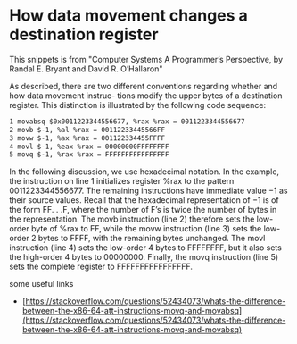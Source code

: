 # How data movement changes a destination register

This snippets is from "Computer Systems A Programmer’s Perspective, by Randal E. Bryant and David R. O’Hallaron"

As described, there are two different conventions regarding whether and how data movement instruc-
tions modify the upper bytes of a destination register. This distinction is illustrated by the following
code sequence:

```txt
1 movabsq $0x0011223344556677, %rax %rax = 0011223344556677
2 movb $-1, %al %rax = 00112233445566FF
3 movw $-1, %ax %rax = 001122334455FFFF
4 movl $-1, %eax %rax = 00000000FFFFFFFF
5 movq $-1, %rax %rax = FFFFFFFFFFFFFFFF
```

In the following discussion, we use hexadecimal notation. In the example, the instruction on line 1
initializes register %rax to the pattern 0011223344556677. The remaining instructions have immediate
value −1 as their source values. Recall that the hexadecimal representation of −1 is of the form FF. . .F,
where the number of F’s is twice the number of bytes in the representation. The movb instruction (line 2)
therefore sets the low-order byte of %rax to FF, while the movw instruction (line 3) sets the low-order
2 bytes to FFFF, with the remaining bytes unchanged. The movl instruction (line 4) sets the low-order
4 bytes to FFFFFFFF, but it also sets the high-order 4 bytes to 00000000. Finally, the movq instruction
(line 5) sets the complete register to FFFFFFFFFFFFFFFF.

some useful links
- [https://stackoverflow.com/questions/52434073/whats-the-difference-between-the-x86-64-att-instructions-movq-and-movabsq](https://stackoverflow.com/questions/52434073/whats-the-difference-between-the-x86-64-att-instructions-movq-and-movabsq)